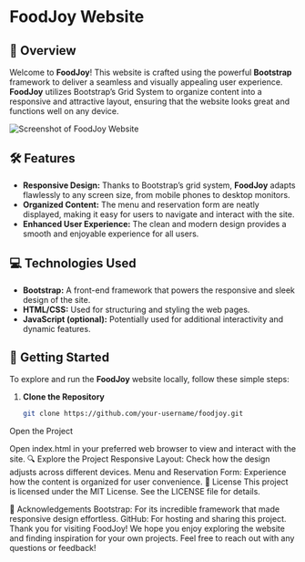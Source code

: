 # FoodJoy Website

## 🌟 Overview

Welcome to **FoodJoy**! This website is crafted using the powerful **Bootstrap** framework to deliver a seamless and visually appealing user experience. **FoodJoy** utilizes Bootstrap’s Grid System to organize content into a responsive and attractive layout, ensuring that the website looks great and functions well on any device.

![Screenshot of FoodJoy Website](https://github.com/Amrr-Maherr/FoodJoy/blob/master/readme-images/TourEg%20and%204%20more%20pages%20-%20Personal%20-%20Microsoft%E2%80%8B%20Edge%208_18_2024%207_04_40%20PM.png?raw=true)

## 🛠 Features

- **Responsive Design:** Thanks to Bootstrap’s grid system, **FoodJoy** adapts flawlessly to any screen size, from mobile phones to desktop monitors.
- **Organized Content:** The menu and reservation form are neatly displayed, making it easy for users to navigate and interact with the site.
- **Enhanced User Experience:** The clean and modern design provides a smooth and enjoyable experience for all users.

## 💻 Technologies Used

- **Bootstrap:** A front-end framework that powers the responsive and sleek design of the site.
- **HTML/CSS:** Used for structuring and styling the web pages.
- **JavaScript (optional):** Potentially used for additional interactivity and dynamic features.

## 🚀 Getting Started

To explore and run the **FoodJoy** website locally, follow these simple steps:

1. **Clone the Repository**

   ```bash
   git clone https://github.com/your-username/foodjoy.git
Open the Project

Open index.html in your preferred web browser to view and interact with the site.
🔍 Explore the Project
Responsive Layout: Check how the design adjusts across different devices.
Menu and Reservation Form: Experience how the content is organized for user convenience.
📜 License
This project is licensed under the MIT License. See the LICENSE file for details.

🙏 Acknowledgements
Bootstrap: For its incredible framework that made responsive design effortless.
GitHub: For hosting and sharing this project.
Thank you for visiting FoodJoy! We hope you enjoy exploring the website and finding inspiration for your own projects. Feel free to reach out with any questions or feedback!
